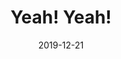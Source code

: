 ---
title: "Yeah! Yeah!"
show_title_on_cover: false
date: "2019-12-21"
version: 2
volume: 2019
issue: 5
category: "Wordpress Posts"
synopsis: ""
url: ""
modes: [
    {mode_name: "Original", call_at: [0, 1, 2, 3, 4, 5, 6, 7, 8, 9]}
]
---